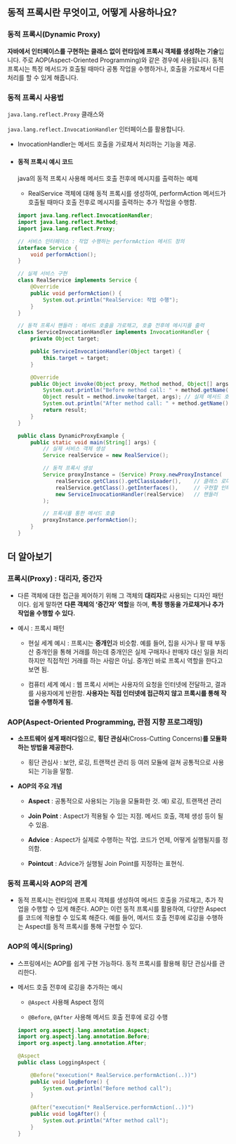 ## 동적 프록시란 무엇이고, 어떻게 사용하나요?

### 동적 프록시(Dynamic Proxy)

**자바에서 인터페이스를 구현하는 클래스 없이 런타임에 프록시 객체를 생성하는 기술**입니다. 주로 AOP(Aspect-Oriented Programming)와 같은 경우에 사용됩니다. 동적 프록시는 특정 메서드가 호출될 때마다 공통 작업을 수행하거나, 호출을 가로채서 다른 처리를 할 수 있게 해줍니다.

### 동적 프록시 사용법

`java.lang.reflect.Proxy` 클래스와

`java.lang.reflect.InvocationHandler` 인터페이스를 활용합니다.

- InvocationHandler는 메서드 호출을 가로채서 처리하는 기능을 제공.

- #### 동적 프록시 예시 코드

  java의 동적 프록시 사용해 메서드 호출 전후에 메시지를 출력하는 예제

  - RealService 객체에 대해 동적 프록시를 생성하여, performAction 메서드가 호출될 때마다 호출 전후로 메시지를 출력하는 추가 작업을 수행함.

  ```java
  import java.lang.reflect.InvocationHandler;
  import java.lang.reflect.Method;
  import java.lang.reflect.Proxy;

  // 서비스 인터페이스 : 작업 수행하는 performAction 메서드 정의
  interface Service {
      void performAction();
  }

  // 실제 서비스 구현
  class RealService implements Service {
      @Override
      public void performAction() {
          System.out.println("RealService: 작업 수행");
      }
  }

  // 동적 프록시 핸들러 : 메서드 호출을 가로채고, 호출 전후에 메시지를 출력
  class ServiceInvocationHandler implements InvocationHandler {
      private Object target;

      public ServiceInvocationHandler(Object target) {
          this.target = target;
      }

      @Override
      public Object invoke(Object proxy, Method method, Object[] args) throws Throwable {
          System.out.println("Before method call: " + method.getName());
          Object result = method.invoke(target, args); // 실제 메서드 호출
          System.out.println("After method call: " + method.getName());
          return result;
      }
  }

  public class DynamicProxyExample {
      public static void main(String[] args) {
          // 실제 서비스 객체 생성
          Service realService = new RealService();

          // 동적 프록시 생성
          Service proxyInstance = (Service) Proxy.newProxyInstance(
              realService.getClass().getClassLoader(),    // 클래스 로더
              realService.getClass().getInterfaces(),     // 구현할 인터페이스
              new ServiceInvocationHandler(realService)   // 핸들러
          );

          // 프록시를 통한 메서드 호출
          proxyInstance.performAction();
      }
  }

  ```

## 더 알아보기

### 프록시(Proxy) : 대리자, 중간자

- 다른 객체에 대한 접근을 제어하기 위해 그 객체의 **대리자**로 사용되는 디자인 패턴이다. 쉽게 말하면 **다른 객체의 ‘중간자’ 역할**을 하며, **특정 행동을 가로채거나 추가 작업을 수행할 수 있다.**

- 예시 : 프록시 패턴

  - 현실 세계 예시 : 프록시는 **중개인**과 비슷함. 예를 들어, 집을 사거나 팔 때 부동산 중개인을 통해 거래를 하는데 중개인은 실제 구매자나 판매자 대신 일을 처리하지만 직접적인 거래를 하는 사람은 아님. 중개인 바로 프록시 역할을 한다고 보면 됨.

  - 컴퓨터 세계 예시 : 웹 프록시 서버는 사용자의 요청을 인터넷에 전달하고, 결과를 사용자에게 반환함. **사용자는 직접 인터넷에 접근하지 않고 프록시를 통해 작업을 수행하게 됨.**

### AOP(Aspect-Oriented Programming, 관점 지향 프로그래밍)

- **소프트웨어 설계 패러다임**으로, **횡단 관심사**(Cross-Cutting Concerns)**를 모듈화하는 방법을 제공한다.**

  - 횡단 관심사 : 보안, 로깅, 트랜잭션 관리 등 여러 모듈에 걸쳐 공통적으로 사용되는 기능을 말함.

- **AOP의 주요 개념**

  - **Aspect** : 공통적으로 사용되는 기능을 모듈화한 것. 예) 로깅, 트랜잭션 관리

  - **Join Point** : Aspect가 적용될 수 있는 지점. 메서드 호출, 객체 생성 등이 될 수 있음.
  - **Advice** : Aspect가 실제로 수행하는 작업. 코드가 언제, 어떻게 실행될지를 정의함.
  - **Pointcut** : Advice가 실행될 Join Point를 지정하는 표현식.

### 동적 프록시와 AOP의 관계

- 동적 프록시는 런타임에 프록시 객체를 생성하여 메서드 호출을 가로채고, 추가 작업을 수행할 수 있게 해준다. AOP는 이런 동적 프록시를 활용하여, 다양한 Aspect를 코드에 적용할 수 있도록 해준다. 예를 들어, 메서드 호출 전후에 로깅을 수행하는 Aspect를 동적 프록시를 통해 구현할 수 있다.

### AOP의 예시(Spring)

- 스프링에서는 AOP를 쉽게 구현 가능하다. 동적 프록시를 활용해 횡단 관심사를 관리한다.

- 메서드 호출 전후에 로깅을 추가하는 예시

  - `@Aspect` 사용해 Aspect 정의

  - `@Before`, `@After` 사용해 메서드 호출 전후에 로깅 수행

  ```java
  import org.aspectj.lang.annotation.Aspect;
  import org.aspectj.lang.annotation.Before;
  import org.aspectj.lang.annotation.After;

  @Aspect
  public class LoggingAspect {

      @Before("execution(* RealService.performAction(..))")
      public void logBefore() {
          System.out.println("Before method call");
      }

      @After("execution(* RealService.performAction(..))")
      public void logAfter() {
          System.out.println("After method call");
      }
  }

  ```
